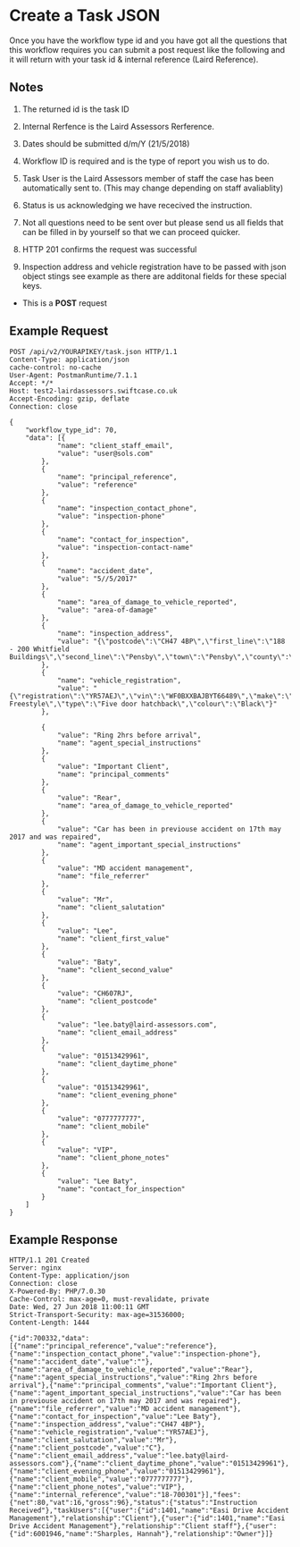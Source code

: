 # Create a Task JSON

Once you have the workflow type id and you have got all the questions that this workflow requires you can submit a post request like the following and it will return with your task id & internal reference (Laird Reference).

Notes
----
1. The returned id is the task ID

2. Internal Rerfence is the Laird Assessors Rerference.

3. Dates should be submitted d/m/Y (21/5/2018)

4. Workflow ID is required and is the type of report you wish us to do.

5. Task User is the Laird Assessors member of staff the case has been automatically sent to. (This may change depending on staff avaliablity)

6. Status is us acknowledging we have rececived the instruction.

7. Not all questions need to be sent over but please send us all fields that can be filled in by yourself so that we can proceed quicker.

8. HTTP 201 confirms the request was successful

9. Inspection address and vehicle registration have to be passed with json object stings see example as there are additonal fields for these special keys.

*  This is a **POST** request

Example Request
------

```
POST /api/v2/YOURAPIKEY/task.json HTTP/1.1
Content-Type: application/json
cache-control: no-cache
User-Agent: PostmanRuntime/7.1.1
Accept: */*
Host: test2-lairdassessors.swiftcase.co.uk
Accept-Encoding: gzip, deflate
Connection: close

{
	"workflow_type_id": 70,
	"data": [{
			"name": "client_staff_email",
			"value": "user@sols.com"
		},
		{
			"name": "principal_reference",
			"value": "reference"
		},
		{
			"name": "inspection_contact_phone",
			"value": "inspection-phone"
		},
		{
			"name": "contact_for_inspection",
			"value": "inspection-contact-name"
		},
		{
			"name": "accident_date",
			"value": "5//5/2017"
		},
		{
			"name": "area_of_damage_to_vehicle_reported",
			"value": "area-of-damage"
		},
		{
			"name": "inspection_address",
			"value": "{\"postcode\":\"CH47 4BP\",\"first_line\":\"188 - 200 Whitfield Buildings\",\"second_line\":\"Pensby\",\"town\":\"Pensby\",\"county\":\"Wirral\"}"
		},
		{
			"name": "vehicle_registration",
			"value": "{\"registration\":\"YR57AEJ\",\"vin\":\"WF0BXXBAJBYT66489\",\"make\":\"Ford\",\"model\":\"Fiesta Freestyle\",\"type\":\"Five door hatchback\",\"colour\":\"Black\"}"
		},

		{
			"value": "Ring 2hrs before arrival",
			"name": "agent_special_instructions"
		},
		{
			"value": "Important Client",
			"name": "principal_comments"
		},
		{
			"value": "Rear",
			"name": "area_of_damage_to_vehicle_reported"
		},
		{
			"value": "Car has been in previouse accident on 17th may 2017 and was repaired",
			"name": "agent_important_special_instructions"
		},
		{
			"value": "MD accident management",
			"name": "file_referrer"
		},
		{
			"value": "Mr",
			"name": "client_salutation"
		},
		{
			"value": "Lee",
			"name": "client_first_value"
		},
		{
			"value": "Baty",
			"name": "client_second_value"
		},
		{
			"value": "CH607RJ",
			"name": "client_postcode"
		},
		{
			"value": "lee.baty@laird-assessors.com",
			"name": "client_email_address"
		},
		{
			"value": "01513429961",
			"name": "client_daytime_phone"
		},
		{
			"value": "01513429961",
			"name": "client_evening_phone"
		},
		{
			"value": "0777777777",
			"name": "client_mobile"
		},
		{
			"value": "VIP",
			"name": "client_phone_notes"
		},
		{
			"value": "Lee Baty",
			"name": "contact_for_inspection"
		}
	]
}
```

Example Response
--------

```
HTTP/1.1 201 Created
Server: nginx
Content-Type: application/json
Connection: close
X-Powered-By: PHP/7.0.30
Cache-Control: max-age=0, must-revalidate, private
Date: Wed, 27 Jun 2018 11:00:11 GMT
Strict-Transport-Security: max-age=31536000;
Content-Length: 1444

{"id":700332,"data":[{"name":"principal_reference","value":"reference"},{"name":"inspection_contact_phone","value":"inspection-phone"},{"name":"accident_date","value":""},{"name":"area_of_damage_to_vehicle_reported","value":"Rear"},{"name":"agent_special_instructions","value":"Ring 2hrs before arrival"},{"name":"principal_comments","value":"Important Client"},{"name":"agent_important_special_instructions","value":"Car has been in previouse accident on 17th may 2017 and was repaired"},{"name":"file_referrer","value":"MD accident management"},{"name":"contact_for_inspection","value":"Lee Baty"},{"name":"inspection_address","value":"CH47 4BP"},{"name":"vehicle_registration","value":"YR57AEJ"},{"name":"client_salutation","value":"Mr"},{"name":"client_postcode","value":"C"},{"name":"client_email_address","value":"lee.baty@laird-assessors.com"},{"name":"client_daytime_phone","value":"01513429961"},{"name":"client_evening_phone","value":"01513429961"},{"name":"client_mobile","value":"0777777777"},{"name":"client_phone_notes","value":"VIP"},{"name":"internal_reference","value":"18-700301"}],"fees":{"net":80,"vat":16,"gross":96},"status":{"status":"Instruction Received"},"taskUsers":[{"user":{"id":1401,"name":"Easi Drive Accident Management"},"relationship":"Client"},{"user":{"id":1401,"name":"Easi Drive Accident Management"},"relationship":"Client staff"},{"user":{"id":6001946,"name":"Sharples, Hannah"},"relationship":"Owner"}]}

```
